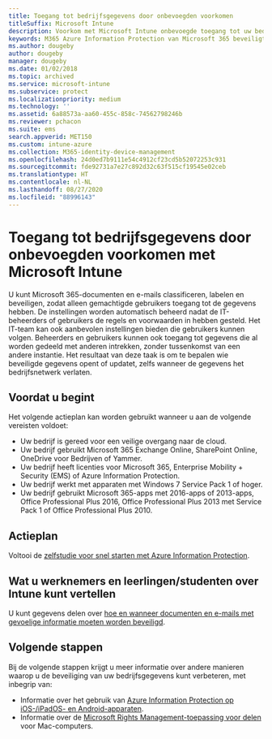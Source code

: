 ```yaml
---
title: Toegang tot bedrijfsgegevens door onbevoegden voorkomen
titleSuffix: Microsoft Intune
description: Voorkom met Microsoft Intune onbevoegde toegang tot uw bedrijfsgegevens wanneer die worden gedeeld buiten het bedrijfsnetwerk.
keywords: M365 Azure Information Protection van Microsoft 365 beveiligt bedrijfsgegevens buiten het netwerk
ms.author: dougeby
author: dougeby
manager: dougeby
ms.date: 01/02/2018
ms.topic: archived
ms.service: microsoft-intune
ms.subservice: protect
ms.localizationpriority: medium
ms.technology: ''
ms.assetid: 6a88573a-aa60-455c-858c-74562798246b
ms.reviewer: pchacon
ms.suite: ems
search.appverid: MET150
ms.custom: intune-azure
ms.collection: M365-identity-device-management
ms.openlocfilehash: 24d0ed7b9111e54c4912cf23cd5b52072253c931
ms.sourcegitcommit: fde92731a7e27c892d32c63f515cf19545e02ceb
ms.translationtype: HT
ms.contentlocale: nl-NL
ms.lasthandoff: 08/27/2020
ms.locfileid: "88996143"
---
```

# <a name="prevent-unauthorized-access-to-company-data-using-microsoft-intune"></a>Toegang tot bedrijfsgegevens door onbevoegden voorkomen met Microsoft Intune

U kunt Microsoft 365-documenten en e-mails classificeren, labelen en beveiligen, zodat alleen gemachtigde gebruikers toegang tot de gegevens hebben. De instellingen worden automatisch beheerd nadat de IT-beheerders of gebruikers de regels en voorwaarden in hebben gesteld. Het IT-team kan ook aanbevolen instellingen bieden die gebruikers kunnen volgen. Beheerders en gebruikers kunnen ook toegang tot gegevens die al worden gedeeld met anderen intrekken, zonder tussenkomst van een andere instantie. Het resultaat van deze taak is om te bepalen wie beveiligde gegevens opent of updatet, zelfs wanneer de gegevens het bedrijfsnetwerk verlaten. 

## <a name="before-you-begin"></a>Voordat u begint

Het volgende actieplan kan worden gebruikt wanneer u aan de volgende vereisten voldoet:
* Uw bedrijf is gereed voor een veilige overgang naar de cloud.
* Uw bedrijf gebruikt Microsoft 365 Exchange Online, SharePoint Online, OneDrive voor Bedrijven of Yammer.
* Uw bedrijf heeft licenties voor Microsoft 365, Enterprise Mobility + Security (EMS) of Azure Information Protection.
* Uw bedrijf werkt met apparaten met Windows 7 Service Pack 1 of hoger.
* Uw bedrijf gebruikt Microsoft 365-apps met 2016-apps of 2013-apps, Office Professional Plus 2016, Office Professional Plus 2013 met Service Pack 1 of Office Professional Plus 2010.

## <a name="action-plan"></a>Actieplan

Voltooi de [zelfstudie voor snel starten met Azure Information Protection](/information-protection/get-started/infoprotect-quick-start-tutorial).  

## <a name="what-to-tell-employees-and-students"></a>Wat u werknemers en leerlingen/studenten over Intune kunt vertellen

U kunt gegevens delen over [hoe en wanneer documenten en e-mails met gevoelige informatie moeten worden beveiligd](/information-protection/deploy-use/help-users).

## <a name="next-steps"></a>Volgende stappen

Bij de volgende stappen krijgt u meer informatie over andere manieren waarop u de beveiliging van uw bedrijfsgegevens kunt verbeteren, met inbegrip van: 

* Informatie over het gebruik van [Azure Information Protection op iOS-/iPadOS- en Android-apparaten](/information-protection/rms-client/mobile-app-faq).
* Informatie over de [Microsoft Rights Management-toepassing voor delen](/previous-versions/msdn10/dn451248(v=msdn.10)) voor Mac-computers.
